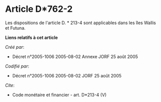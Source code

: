# Article D*762-2

Les dispositions de l'article D. * 213-4 sont applicables dans les îles Wallis et Futuna.

**Liens relatifs à cet article**

_Créé par_:

  - Décret n°2005-1006 2005-08-02 Annexe JORF 25 août 2005

_Codifié par_:

  - Décret n°2005-1006 2005-08-02 JORF 25 août 2005

_Cite_:

  - Code monétaire et financier - art. D*213-4 (V)
